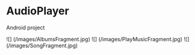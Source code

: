 # AudioPlayer

Android project

![] (/images/AlbumsFragment.jpg) ![] (/images/PlayMusicFragment.jpg) ![] (/images/SongFragment.jpg)
